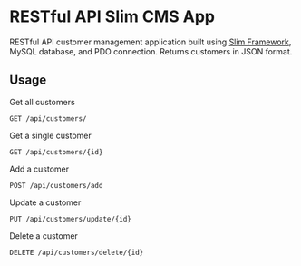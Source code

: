 # RESTful API Slim CMS App

RESTful API customer management application built using [Slim Framework](https://slimframework.com), MySQL database, and PDO connection. Returns customers in JSON format.

## Usage

Get all customers
```
GET /api/customers/
```

Get a single customer
```
GET /api/customers/{id}
```

Add a customer
```
POST /api/customers/add
```

Update a customer
```
PUT /api/customers/update/{id}
```

Delete a customer
```
DELETE /api/customers/delete/{id}
```

